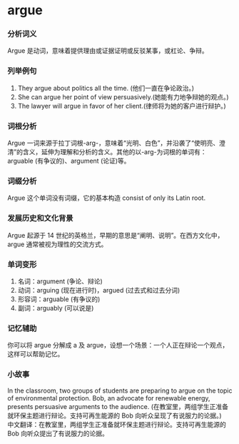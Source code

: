 # argue

### 分析词义

  

Argue 是动词，意味着提供理由或证据证明或反驳某事，或杠论、争辩。

  

### 列举例句

  

1.  They argue about politics all the time. (他们一直在争论政治。)
2.  She can argue her point of view persuasively.(她能有力地争辩她的观点。)
3.  The lawyer will argue in favor of her client.(律师将为她的客户进行辩护。)

  

### 词根分析

  

Argue 一词来源于拉丁词根-arg-，意味着“光明、白色”，并沿袭了“使明亮、澄清”的含义，延伸为理解和分析的含义。其他的以-arg-为词根的单词有：arguable (有争议的)、argument (论证)等。

  

### 词缀分析

  

Argue 这个单词没有词缀，它的基本构造 consist of only its Latin root.

  

### 发展历史和文化背景

  

Argue 起源于 14 世纪的英格兰，早期的意思是“阐明、说明”。在西方文化中，argue 通常被视为理性的交流方式。

  

### 单词变形

  

1.  名词：argument (争论、辩论)
2.  动词：arguing (现在进行时)，argued (过去式和过去分词)
3.  形容词：arguable (有争议的)
4.  副词：arguably (可以说是)

  

### 记忆辅助

  

你可以将 argue 分解成 a 及 argue，设想一个场景：一个人正在辩论一个观点，这样可以帮助记忆。

  

### 小故事

  

In the classroom, two groups of students are preparing to argue on the topic of environmental protection. Bob, an advocate for renewable energy, presents persuasive arguments to the audience. (在教室里，两组学生正准备就环保主题进行辩论。支持可再生能源的 Bob 向听众呈现了有说服力的论据。)  
中文翻译：在教室里，两组学生正准备就环保主题进行辩论。支持可再生能源的 Bob 向听众提出了有说服力的论据。
